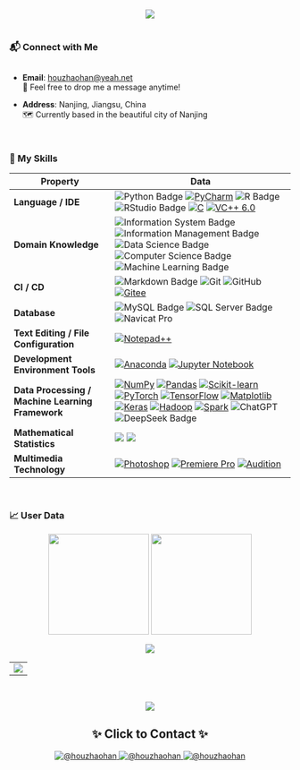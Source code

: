 <!-- 动态标题 -->
<h1 align="center">
  <a href="https://git.io/typing-svg">
    <img src="https://readme-typing-svg.herokuapp.com/?font=Fira+Code&size=30&pause=1000&color=58A6FF&width=435&lines=Hi+👋+I'm+Zhaohan+Hou;Welcome+to+My+GitHub+Profile!&center=true&size=24" />
  </a>
</h1>

<div style="
  font-size: 2.5em;
  text-align: center;
  margin: 40px 0;
  font-family: 'Segoe UI', 'SimHei', sans-serif;
  color: #2c3e50;
">
</div>

### <div>📬 Connect with Me</div>

<div style="margin-top: 30px;">

- **Email**: [houzhaohan@yeah.net](mailto:houzhaohan@yeah.net)  
  📧 Feel free to drop me a message anytime!

- **Address**: Nanjing, Jiangsu, China  
  🗺️ Currently based in the beautiful city of Nanjing

<br>

### 🧩 My Skills
| Property | Data |
|---|---|
| **Language / IDE** | ![Python Badge](https://img.shields.io/badge/-Python-3776AB?style=flat&logo=Python&logoColor=white) [![PyCharm](https://img.shields.io/badge/-PyCharm-21D789?style=flat&logo=pycharm&logoColor=white)](https://www.jetbrains.com/pycharm/) ![R Badge](https://img.shields.io/badge/-R-276DC3?style=flat&logo=R&logoColor=white) ![RStudio Badge](https://img.shields.io/badge/-RStudio-75AADB?style=flat&logo=RStudio&logoColor=white) [![C](https://img.shields.io/badge/-C-A8B9CC?style=flat&logo=c&logoColor=white)](https://en.wikipedia.org/wiki/C_(programming_language)) [![VC++ 6.0](https://img.shields.io/badge/-VC%2B%2B%206.0-004088?style=flat&logo=c%2B%2B&logoColor=white)](https://docs.microsoft.com/cpp/)|
| **Domain Knowledge** | ![Information System Badge](https://img.shields.io/badge/-Information%20System-6D4C41?style=flat&logo=Apache-Kafka&logoColor=white) ![Information Management Badge](https://img.shields.io/badge/-Information%20Management-00758F?style=flat&logo=Microsoft-Access&logoColor=white) ![Data Science Badge](https://img.shields.io/badge/-Data%20Science-01BEF2?style=flat&logo=Jupyter&logoColor=white) ![Computer Science Badge](https://img.shields.io/badge/-Computer%20Science-00599C?style=flat&logo=Computer-Science&logoColor=white) ![Machine Learning Badge](https://img.shields.io/badge/-Machine%20Learning-FF6F00?style=flat&logo=TensorFlow&logoColor=white) |
| **CI / CD** | ![Markdown Badge](https://img.shields.io/badge/-Markdown-2088FF?style=flat&logo=Markdown&logoColor=white) ![Git](https://img.shields.io/badge/-Git-004400?style=flat&logo=git)&nbsp;![GitHub](https://img.shields.io/badge/-GitHub-444444?style=flat&logo=github)&nbsp;[![Gitee](https://img.shields.io/badge/-Gitee-C71D23?style=flat&logo=gitee&logoColor=white)](https://gitee.com/) |
| **Database** | ![MySQL Badge](https://img.shields.io/badge/-MySQL-4479A1?style=flat&logo=MySQL&logoColor=white) ![SQL Server Badge](https://img.shields.io/badge/-SQL%20Server-CC2927?style=flat&logo=microsoft-sql-server&logoColor=white) ![Navicat Pro](https://img.shields.io/badge/-Navicat%20Premium-2C3E50?style=flat&logo=navicat&logoColor=white&link=https://www.navicat.com)|
| **Text Editing / File Configuration** | [![Notepad++](https://img.shields.io/badge/-Notepad++-90E59A?style=flat&logo=notepad%2B%2B&logoColor=black)](https://notepad-plus-plus.org/) |
| **Development Environment Tools** | [![Anaconda](https://img.shields.io/badge/-Anaconda-44A833?style=flat&logo=anaconda&logoColor=white)](https://www.anaconda.com/) [![Jupyter Notebook](https://img.shields.io/badge/-Jupyter_Notebook-%23F37626?style=flat&logo=jupyter&logoColor=white)](https://jupyter.org/) |
| **Data Processing / Machine Learning Framework** | [![NumPy](https://img.shields.io/badge/-NumPy-%23013243?style=flat&logo=numpy&logoColor=white)](https://numpy.org/) [![Pandas](https://img.shields.io/badge/-Pandas-%23150458?style=flat&logo=pandas&logoColor=white)](https://pandas.pydata.org/) [![Scikit-learn](https://img.shields.io/badge/-Scikit--learn-%23F7931E?style=flat&logo=scikit-learn&logoColor=white)](https://scikit-learn.org/) [![PyTorch](https://img.shields.io/badge/-PyTorch-EE4C2C?style=flat&logo=pytorch&logoColor=white)](https://pytorch.org/) [![TensorFlow](https://img.shields.io/badge/-TensorFlow-%23FF6F00?style=flat&logo=tensorflow&logoColor=white)](https://www.tensorflow.org/) [![Matplotlib](https://img.shields.io/badge/-Matplotlib-11557C?style=flat&logo=python&logoColor=white)](https://matplotlib.org/) [![Keras](https://img.shields.io/badge/-Keras-%23D00000?style=flat&logo=keras&logoColor=white)](https://keras.io/) [![Hadoop](https://img.shields.io/badge/-Hadoop-%23FFCC66?style=flat&logo=apache-hadoop&logoColor=black)](https://hadoop.apache.org/) [![Spark](https://img.shields.io/badge/-Spark-%23E25A1C?style=flat&logo=apachespark&logoColor=white)](https://spark.apache.org/) ![ChatGPT](https://img.shields.io/badge/-ChatGPT-444444?style=flat&logo=ChatGPT)&nbsp;![DeepSeek Badge](https://img.shields.io/badge/-DeepSeek-0047FF?style=flat&logo=deepseek&logoColor=white) |
| **Mathematical Statistics** |<img src="https://img.shields.io/badge/-SPSS-1F77B4?style=flat&logo=SPSS&logoColor=white" /> <img src="https://img.shields.io/badge/-MATLAB-E4707A?style=flat&logo=MATLAB&logoColor=white" /> |
| **Multimedia Technology** |[![Photoshop](https://img.shields.io/badge/-Photoshop-31A8FF?style=flat&logo=adobe-photoshop&logoColor=white)](https://www.adobe.com/products/photoshop.html) [![Premiere Pro](https://img.shields.io/badge/-Premiere%20Pro-9999FF?style=flat&logo=adobe-premiere-pro&logoColor=white)](https://www.adobe.com/products/premiere.html) [![Audition](https://img.shields.io/badge/-Audition-006400?style=flat&logo=adobe-audition&logoColor=white)](https://www.adobe.com/products/audition.html) |

<br>


### 📈 User Data

<!-- 双统计卡片 -->
<div align="center">
  <img height="180em" src="https://github-readme-stats.vercel.app/api?username=houzhaohan&show_icons=true&theme=radical&include_all_commits=true&count_private=true"/>
  <img height="180em" src="https://github-readme-stats.vercel.app/api/top-langs/?username=houzhaohan&layout=compact&theme=radical&langs_count=8"/>
</div>

<!-- 3D贡献图 -->
<p align="center">
  <img src="https://github-readme-activity-graph.vercel.app/graph?username=houzhaohan&theme=react-dark&hide_border=true&area=true&custom_title=My%20Coding%20Activity">
</p>

<!-- 详细统计面板 -->
<table align="center">
  <tr>
    <td>
      <img src="https://github-profile-summary-cards.vercel.app/api/cards/profile-details?username=houzhaohan&theme=monokai" />
    </td>
  </tr>
</table>

<br>
<!-- 
### <center> 🛠️ The Monkey at NJAU's Contribution Plot</center> 
<picture>
  <source media="(prefers-color-scheme: dark)" srcset="https://raw.githubusercontent.com/houzhaohan/houzhaohan/output/github-contribution-grid-snake-dark.svg">  
  <source media="(prefers-color-scheme: light)" srcset="https://raw.githubusercontent.com/houzhaohan/houzhaohan/output/github-contribution-grid-snake.svg">  
  <img alt="github contribution grid snake animation" src="https://raw.githubusercontent.com/houzhaohan/houzhaohan/output/github-contribution-grid-snake.svg">  
</picture>
<br>
-->
 
<p align="center">
  <a href="https://github.com/piyushsuthar/github-readme-quotes">
  <img src="https://quotes-github-readme.vercel.app/api?type=horizontal&theme=dark&quote=+诚+朴+勤+仁+&author=南京农业大学校训">
  </a>
</p>


<!-- 联系方式 -->
<h2 align="center">✨ Click to Contact ✨</h2>
<p align="center">
  <a href="https://x.com/houzhaohan?t=QxVc837S34WVZ2ExVhp6uQ&s=09" target="_blank">
    <img src="https://img.shields.io/badge/@houzhaohan-000000?style=for-the-badge&logo=x&logoColor=white&color=808080" alt="@houzhaohan"/>
  </a>
  <a href="https://www.facebook.com/share/1F86Qa25Un/" target="_blank">
    <img src="https://img.shields.io/badge/@houzhaohan-1877F2?style=for-the-badge&logo=facebook&logoColor=white" alt="@houzhaohan"/>
  </a>
  <a href="https://t.me/houzhaohan" target="_blank">
    <img src="https://img.shields.io/badge/@houzhaohan-26A5E4?style=for-the-badge&logo=telegram&logoColor=white" alt="@houzhaohan"/>
</a>
</p>
